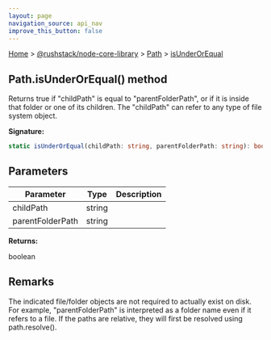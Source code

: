 ```yaml
---
layout: page
navigation_source: api_nav
improve_this_button: false
---
```



[Home](./index.md) &gt; [@rushstack/node-core-library](./node-core-library.md) &gt; [Path](./node-core-library.path.md) &gt; [isUnderOrEqual](./node-core-library.path.isunderorequal.md)

## Path.isUnderOrEqual() method

Returns true if "childPath" is equal to "parentFolderPath", or if it is inside that folder or one of its children. The "childPath" can refer to any type of file system object.

<b>Signature:</b>

```typescript
static isUnderOrEqual(childPath: string, parentFolderPath: string): boolean;
```

## Parameters

|  Parameter | Type | Description |
|  --- | --- | --- |
|  childPath | string |  |
|  parentFolderPath | string |  |

<b>Returns:</b>

boolean

## Remarks

The indicated file/folder objects are not required to actually exist on disk. For example, "parentFolderPath" is interpreted as a folder name even if it refers to a file. If the paths are relative, they will first be resolved using path.resolve().

